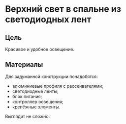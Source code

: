 # Верхний свет в спальне из светодиодных лент

## Цель

Красивое и удобное освещение.

## Материалы

Для задуманной конструкции понадобятся:
 * алюминиевые профиля с рассеивателями;
 * светодиодные ленты;
 * блок питания;
 * контроллер освещения;
 * крепёжные элементы.

Выглядит не сложно.